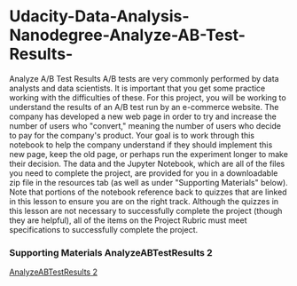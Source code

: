 # Udacity-Data-Analysis-Nanodegree-Analyze-AB-Test-Results-

Analyze A/B Test Results A/B tests are very commonly performed by data analysts and data scientists. It is important that you get some practice working with the difficulties of these.  For this project, you will be working to understand the results of an A/B test run by an e-commerce website. The company has developed a new web page in order to try and increase the number of users who "convert," meaning the number of users who decide to pay for the company's product. Your goal is to work through this notebook to help the company understand if they should implement this new page, keep the old page, or perhaps run the experiment longer to make their decision.  The data and the Jupyter Notebook, which are all of the files you need to complete the project, are provided for you in a downloadable zip file in the resources tab (as well as under "Supporting Materials" below). Note that portions of the notebook reference back to quizzes that are linked in this lesson to ensure you are on the right track.  Although the quizzes in this lesson are not necessary to successfully complete the project (though they are helpful), all of the items on the Project Rubric must meet specifications to successfully complete the project.  

### Supporting Materials  AnalyzeABTestResults 2

[AnalyzeABTestResults 2](https://d17h27t6h515a5.cloudfront.net/topher/2017/December/5a32c9a0_analyzeabtestresults-2/analyzeabtestresults-2.zip)

